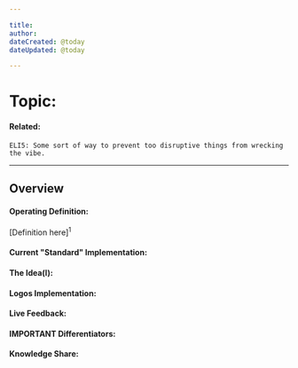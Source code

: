 ```yaml
---

title:
author: 
dateCreated: @today
dateUpdated: @today

---
```


# Topic:
#### Related:
`ELI5: Some sort of way to prevent too disruptive things from wrecking the vibe.`

---

## Overview

#### Operating Definition:
[Definition here]<sup>1</sup>

#### Current "Standard" Implementation:


#### The Idea(l):


#### Logos Implementation:


#### Live Feedback:


#### IMPORTANT Differentiators:


#### Knowledge Share: